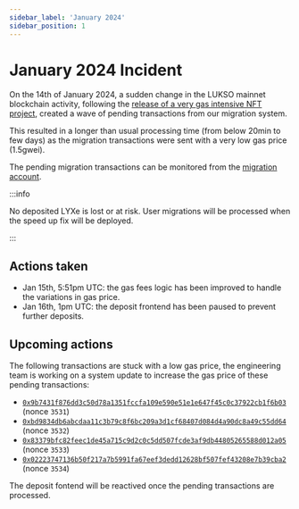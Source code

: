 ```yaml
---
sidebar_label: 'January 2024'
sidebar_position: 1
---
```


# January 2024 Incident

On the 14th of January 2024, a sudden change in the LUKSO mainnet blockchain activity, following the [release of a very gas intensive NFT project](https://twitter.com/feindura/status/1746262322950083047), created a wave of pending transactions from our migration system.

This resulted in a longer than usual processing time (from below 20min to few days) as the migration transactions were sent with a very low gas price (1.5gwei).

The pending migration transactions can be monitored from the [migration account](https://explorer.execution.mainnet.lukso.network/address/0xc125fc4f3295dc891e909c56ad7ceb494e9f9644).

:::info

No deposited LYXe is lost or at risk. User migrations will be processed when the speed up fix will be deployed.

:::

## Actions taken

- Jan 15th, 5:51pm UTC: the gas fees logic has been improved to handle the variations in gas price.
- Jan 16th, 1pm UTC: the deposit frontend has been paused to prevent further deposits.

## Upcoming actions

The following transactions are stuck with a low gas price, the engineering team is working on a system update to increase the gas price of these pending transactions:

- [`0x9b7431f876dd3c50d78a1351fccfa109e590e51e1e647f45c0c37922cb1f6b03`](https://explorer.execution.mainnet.lukso.network/tx/0x9b7431f876dd3c50d78a1351fccfa109e590e51e1e647f45c0c37922cb1f6b03) (nonce `3531`)
- [`0xbd9834db6abcdaa11c3b79c8f6bc209a3d1cf68407d084d4a90dc8a49c55dd64`](https://explorer.execution.mainnet.lukso.network/tx/0xbd9834db6abcdaa11c3b79c8f6bc209a3d1cf68407d084d4a90dc8a49c55dd64) (nonce `3532`)
- [`0x83379bfc82feec1de45a715c9d2c0c5dd507fcde3af9db44805265588d012a05`](https://explorer.execution.mainnet.lukso.network/tx/0x83379bfc82feec1de45a715c9d2c0c5dd507fcde3af9db44805265588d012a05) (nonce `3533`)
- [`0x02223747136b50f217a7b5991fa67eef3dedd12628bf507fef43208e7b39cba2`](https://explorer.execution.mainnet.lukso.network/tx/0x02223747136b50f217a7b5991fa67eef3dedd12628bf507fef43208e7b39cba2) (nonce `3534`)

The deposit fontend will be reactived once the pending transactions are processed.
